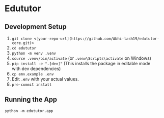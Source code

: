 # Edututor

## Development Setup

1. `git clone <[your-repo-url](https://github.com/Abhi-lash19/edututor-core.git)>`
2. `cd edututor`
3. `python -m venv .venv`
4. `source .venv/bin/activate` (or `.venv\Scripts\activate` on Windows)
5. `pip install -e ".[dev]"` (This installs the package in editable mode with dev dependencies)
6. `cp env.example .env`
7. Edit `.env` with your actual values.
8. `pre-commit install`

## Running the App

`python -m edututor.app`
